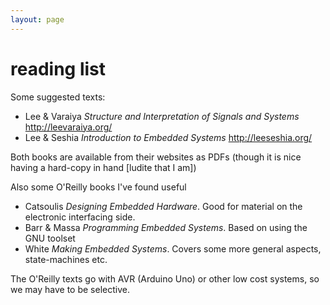 ```yaml
---
layout: page
---
```


# reading list
Some suggested texts:

* Lee & Varaiya _Structure and Interpretation of Signals and Systems_ http://leevaraiya.org/
* Lee & Seshia _Introduction to Embedded Systems_ http://leeseshia.org/

Both books are available from their websites as PDFs (though it is nice having a hard-copy in hand [ludite that I am])

Also some O'Reilly books I've found useful

* Catsoulis _Designing Embedded Hardware_.  Good for material on the electronic interfacing side.
* Barr & Massa _Programming Embedded Systems_.  Based on using the GNU toolset
* White _Making Embedded Systems_.  Covers some more general aspects, state-machines etc.

The O'Reilly texts go with AVR (Arduino Uno) or other low cost systems, so we may have to be selective.
